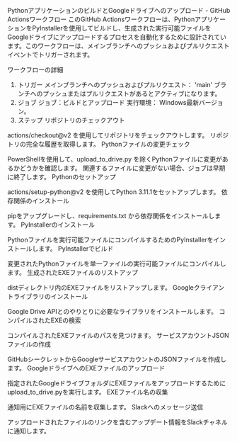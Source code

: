 
PythonアプリケーションのビルドとGoogleドライブへのアップロード - GitHub Actionsワークフロー
このGitHub Actionsワークフローは、PythonアプリケーションをPyInstallerを使用してビルドし、生成された実行可能ファイルをGoogleドライブにアップロードするプロセスを自動化するために設計されています。このワークフローは、メインブランチへのプッシュおよびプルリクエストイベントでトリガーされます。

ワークフローの詳細
1. トリガー
メインブランチへのプッシュおよびプルリクエスト： 'main' ブランチへのプッシュまたはプルリクエストがあるとアクティブになります。
2. ジョブ
ジョブ：ビルドとアップロード
実行環境： Windows最新バージョン。
3. ステップ
リポジトリのチェックアウト

actions/checkout@v2 を使用してリポジトリをチェックアウトします。
リポジトリの完全な履歴を取得します。
Pythonファイルの変更チェック

PowerShellを使用して、upload_to_drive.py を除くPythonファイルに変更があるかどうかを確認します。
関連するファイルに変更がない場合、ジョブは早期に終了します。
Pythonのセットアップ

actions/setup-python@v2 を使用してPython 3.11.1をセットアップします。
依存関係のインストール

pipをアップグレードし、requirements.txt から依存関係をインストールします。
PyInstallerのインストール

Pythonファイルを実行可能ファイルにコンパイルするためのPyInstallerをインストールします。
PyInstallerでビルド

変更されたPythonファイルを単一ファイルの実行可能ファイルにコンパイルします。
生成されたEXEファイルのリストアップ

distディレクトリ内のEXEファイルをリストアップします。
Googleクライアントライブラリのインストール

Google Drive APIとのやりとりに必要なライブラリをインストールします。
コンパイルされたEXEの検索

コンパイルされたEXEファイルのパスを見つけます。
サービスアカウントJSONファイルの作成

GitHubシークレットからGoogleサービスアカウントのJSONファイルを作成します。
GoogleドライブへのEXEファイルのアップロード

指定されたGoogleドライブフォルダにEXEファイルをアップロードするためにupload_to_drive.pyを実行します。
EXEファイル名の収集

通知用にEXEファイルの名前を収集します。
Slackへのメッセージ送信

アップロードされたファイルのリンクを含むアップデート情報をSlackチャネルに通知します。
